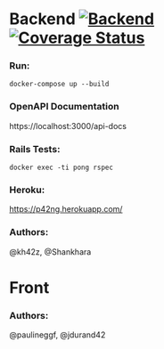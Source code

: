 # Backend [![Backend](https://github.com/kh42z/pong/actions/workflows/workflow.yml/badge.svg)](https://github.com/kh42z/pong/actions/workflows/workflow.yml) [![Coverage Status](https://coveralls.io/repos/github/kh42z/pong/badge.svg?branch=master&t=aSZhOk)](https://coveralls.io/github/kh42z/pong?branch=master)

### Run:
`docker-compose up --build`

### OpenAPI Documentation

https://localhost:3000/api-docs

### Rails Tests:

`docker exec -ti pong rspec`

### Heroku:
https://p42ng.herokuapp.com/

### Authors:

@kh42z, @Shankhara

# Front

### Authors:

@paulineggf, @jdurand42
